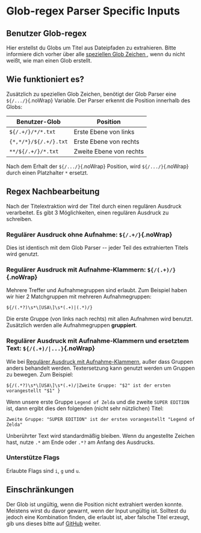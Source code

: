 # Glob-regex Parser Specific Inputs

## Benutzer Glob-regex

Hier erstellst du Globs um Titel aus Dateipfaden zu extrahieren. Bitte informiere dich vorher über alle [speziellen Glob Zeichen ](#special-glob-characters), wenn du nicht weißt, wie man einen Glob erstellt.

## Wie funktioniert es?

Zusätzlich zu speziellen Glob Zeichen, benötigt der Glob Parser eine `${/.../}`{.noWrap} Variable. Der Parser erkennt die Position innerhalb des Globs:

| Benutzer-Glob         | Position                |
| --------------------- | ----------------------- |
| `${/.+/}/*/*.txt`     | Erste Ebene von links   |
| `{*,*/*}/${/.+/}.txt` | Erste Ebene von rechts  |
| `**/${/.+/}/*.txt`    | Zweite Ebene von rechts |

Nach dem Erhalt der `${/.../}`{.noWrap} Position, wird `${/.../}`{.noWrap} durch einen Platzhalter `*` ersetzt.

## Regex Nachbearbeitung

Nach der Titelextraktion wird der Titel durch einen regulären Ausdruck verarbeitet. Es gibt 3 Möglichkeiten, einen regulären Ausdruck zu schreiben.

### Regulärer Ausdruck ohne Aufnahme: `${/.+/}`{.noWrap}

Dies ist identisch mit dem Glob Parser -- jeder Teil des extrahierten Titels wird genutzt.

### Regulärer Ausdruck mit Aufnahme-Klammern: `${/(.+)/}`{.noWrap}

Mehrere Treffer und Aufnahmegruppen sind erlaubt. Zum Beispiel haben wir hier 2 Matchgruppen mit mehreren Aufnahmegruppen:
```
${/(.*?)\s*\[USA\]\s*(.+)|(.*)/}
```
Die erste Gruppe (von links nach rechts) mit allen Aufnahmen wird benutzt. Zusätzlich werden alle Aufnahmegruppen **gruppiert**.

### Regulärer Ausdruck mit Aufnahme-Klammern und ersetztem Text: `${/(.+)/|...}`{.noWrap}

Wie bei [Regulärer Ausdruck mit Aufnahme-Klammern](#regular-expression-with-capture-brackets), außer dass Gruppen anders behandelt werden. Textersetzung kann genutzt werden um Gruppen zu bewegen. Zum Beispiel:
```
${/(.*?)\s*\[USA\]\s*(.+)/|Zweite Gruppe: "$2" ist der ersten vorangestellt "$1" }
```
Wenn unsere erste Gruppe `Legend of Zelda` und die zweite `SUPER EDITION` ist, dann ergibt dies den folgenden (nicht sehr nützlichen) Titel:

`Zweite Gruppe: "SUPER EDITION" ist der ersten vorangestellt "Legend of Zelda"`

Unberührter Text wird standardmäßig bleiben. Wenn du angestellte Zeichen hast, nutze `.*` am Ende oder `.*?` am Anfang des Ausdrucks.

### Unterstütze Flags

Erlaubte Flags sind `i`, `g` und `u`.

## Einschränkungen

Der Glob ist ungültig, wenn die Position nicht extrahiert werden konnte. Meistens wirst du davor gewarnt, wenn der Input ungültig ist. Solltest du jedoch eine Kombination finden, die erlaubt ist, aber falsche Titel erzeugt, gib uns dieses bitte auf [GitHub](https://github.com/FrogTheFrog/steam-rom-manager/issues) weiter.
